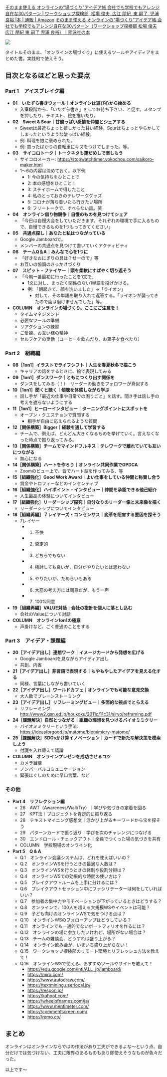 [そのまま使える オンラインの“場づくり"アイデア帳 会社でも学校でもアレンジ自在な30パターン | ワークショップ探検部, 松場 俊夫, 広江 朋紀, 東 嗣了, 児浦 良裕 |本 | 通販 | Amazon](https://www.amazon.co.jp/dp/4798170801)
[そのまま使える オンラインの“場づくり”アイデア帳 会社でも学校でもアレンジ自在な30パターン（ワークショップ探検部 松場 俊夫 広江 朋紀 東 嗣了 児浦 良裕）｜翔泳社の本](https://www.shoeisha.co.jp/book/detail/9784798170800)

![](https://www.seshop.com/static/images/product/24465/L.png)

タイトルそのまま、「オンラインの場づくり」に使えるツールやアイディアをまとめた書。実践的で使えそう。


## 目次となるほどと思った要点

### Part 1　アイスブレイク編
- **01　いたずら書きウォール｜オンラインは遊び心から始める**
    - 入室段階から、「いたずら書き」をしてお待ち下さい、と促す。スタンプを押したり、テキスト、絵を描いたり。
- **02　Sweet & Sour｜甘酸っぱい感情を仲間とシェアする**
    - Sweetは最近ちょっと嬉しかった甘い経験。Sourはちょっとやらかしてしまったというような酸っぱい経験。
    - 例: 料理を娘に褒められた。
    - 例: 買ったばかりの自転車にキズをつけてしまった。等。
- **03　サイコロトーク｜トークネタも運だめしで楽しもう**
    - サイコロメーカー: https://stopwatchtimer.yokochou.com/saikoro-maker.html
    - 1～6の内容は決めておく。以下例
        - 1: 今の気持ちをひとことで
        - 2: 本の感想をひとこと！
        - 3: ステイホームで得したこと
        - 4: 私のとっておきのテレワークグッズ
        - 5: コロナが落ち着いたら行きたい場所
        - 6: フリートークで、すべらない話。笑
- **04　オンライン借り物競争｜自慢のものを見つけてシェア**
    - 「今日は自慢大会をしていただきます。それぞれの環境で手に入るもので、自慢できるものを1つもってきてください」
- **05　共通点探し｜あなたと私はつながっている**
    - Google Jamboardで。
    - メンバーの共通点を見つけて書いていくアクティビティ
- **06　チームQ＆A｜みんなで心を1つに**
    - 「好きなおにぎりの具は？せーので」等
    - お互いの協調のきっかけづくり
- **07　スピット・ファイヤー｜頭を柔軟にすばやく切り返そう**
    - 「今朝一番最初に行ったことを1文で」
        - 1文に対し、まったく関係のない1単語を投げかける。
        - 例: 「朝起きて、顔を洗いました」→「ライオン」
            - 対して、その単語を取り入れて返答する。「ライオンが襲ってきたので歯は磨けませんでした」等。
- **COLUMN　オンラインの場づくり、ここにご注意を！**
    - タイムマネジメント
    - 必要なツールの準備
    - リアクションの練習
    - ご愛嬌、お互い様の精神
    - セルフケアの奨励（コーヒーを飲んだり、お菓子を食べたり）

### Part 2　組織編
- **08［1on1］イラストでライフシフト｜人生を春夏秋冬で描こう**
    - キャリアの話をするときに、絵で表現してみる
- **09［1on1］ダンスワーク｜ともにつくり出す関係を**
    - ダンスをしてみる（！）　リーダーの動きをフォロワーが真似する
- **10［1on1］聞くと聴く｜傾聴を体感しながら学ぶ**
    - 話し手が「最近の仕事や日常での困りごと」を話す。聞き手は話し手の考えを遮らないようにする
- **11［1on1］ヒーローインタビュー｜ターニングポイントにスポットを**
    - オープン・クエスチョンで質問する
        - 相手が自由に応えられるような質問
- **12［関係構築］Bigger｜経験を通して学習する**
    - チームで、例えば、どんどん大きくなるものを挙げていく。言えなくなった時点で振り返ってみる。
- **13［関係構築］チームでマインドフルネス｜テレワークで離れていても互いにつながる**
    - 無心になる
- **14［関係構築］ハートを作ろう｜オンライン共同作業でGPDCA**
    - Zoomのビュー上で、皆でハート型を作ってみる、等
- **15［組織強化］Good Work Award｜よい仕事をしている仲間と称賛し合う**
    - 賞金やトロフィーなどのインセンティブ
- **16［組織強化］ハイポイント・インタビュー｜仲間を承認できる他己紹介**
    - 人生最高の体験についてインタビュー
- **17［組織強化］リーダーシップ探究｜自分なりのリーダー像と未来像を描く**
    - リーダーシップについてインタビュー
- **18［組織再編］７レイヤーズ・コンセンサス｜変革を阻害する要因を探そう**
    - 7レイヤー
        - 1. 不快
        - 2. 否定的
        - 3. どちらでもない
        - 4. 検討しても良いが、自分がやりたいとは思わない
        - 5. やりたいが、ためらいもある
        - 6. 大筋の考え方には同意だが、もう一声
        - 7. 100%同意
- **19［組織再編］VALUE対話｜会社の指針を個人に落とし込む**
    - 会社のValueについて対話
- **COLUMN　オンライン1on1の極意**
    - 声掛けなど、ごく普通のことをする


### Part 3　アイデア・課題編
- **20［アイデア出し］連想ワーク｜イメージカードから発想を広げる**
    - Google Jamboardを見ながらアイディア出し
    - 共創、内省
- **21［アイデア出し］非言語で表現する｜もやもやしたアイデアを見える化する**
    - 同様、言葉にしながら書いていく
- **22［アイデア出し］ワールドカフェ｜オンラインでも可能な意見交換**
    - 大人数でブレーンストーミング
- **23［アイデア出し］リフレーミングビュー｜多面的な視点でとらえる**
    - リフレーミング: http://www2.gsn.ed.jp/houkoku/2011c/11c31/siryo/reframing.pdf
- **24［課題解決］自然とつながる｜組織の理想を見つけるバイオミミクリー**
    - バイオミミクリーという手法: https://ideasforgood.jp/matome/biomimicry-matome/
- **25［課題解決］SDGsかけ算イノベーション｜カードで新たな解決策を模索しよう**
    - 付箋を入れ替えて議論
- **COLUMN　オンラインプレゼンを成功させるコツ**
    - カメラ目線
    - ノンバーバルコミュニケーション
    - 緊張ほぐしのために早口言葉、など

### その他
- **Part 4　リフレクション編**
    - 26　AWT（Awareness/Wall/Try）｜学びや気づきの定着を図る
    - 27　KPT法｜プロジェクトを肯定的に振り返る
    - 28　テキストマイニング感想文｜浮かび上がるキーワードから宝を探そう
    - 29　パターンカードで振り返り｜学びを次のチャレンジにつなげる
    - 30　エンドロール・チェックアウト｜全員でつくった場の気づきを共有
    - COLUMN　学校現場のオンライン化
- **Part 5　Q & A**
    - Q.1　オンライン会議システムは、どれを使えばいいの？
    - Q.2　オンラインWSを行うときの最適な人数は？
    - Q.3　オンラインWSを行うときの体制や役割分担は？
    - Q.4　オンラインWSでの効果的な時間の使い方は？
    - Q.5　ブレイクアウトルームを上手に分けるには？
    - Q.6　ブレイクアウトセッション中にファシリテーターは何をしていればいい？
    - Q.7　参加者の集中力やモチベーションが下がっているときはどうする？
    - Q.8　オンラインで、100人を超える大規模WSやイベントは可能？
    - Q.9　子ども向けのオンラインWSで気をつける点は？
    - Q.10　オンラインWSのフォローアップはどうしている？
    - Q.11　オンラインでも一過的でないポートフォリオを作るには？
    - Q.12　オンラインの場に参加したいけれど、場所がない場合は？
    - Q.13　チームの雑談会、どうすれば盛り上がる？
    - Q.14　オンライン飲み会が、いまいち盛り上がらない！
    - Q.15　ワークショップ探検部のリモート環境とリフレッシュ方法を教えて！
    - Q.16　オンラインWSで使える、おすすめツールやサイトを教えて！
        - https://edu.google.com/intl/ALL_jp/jamboard/
        - https://miro.com/
        - https://www.autodraw.com/
        - https://textmining.userlocal.jp/
        - https://respon.jp/
        - https://kahoot.com/
        - https://wheelofnames.com/ja/
        - https://www.mentimeter.com/
        - https://commentscreen.com/
        - https://remo.co/

## まとめ

オンラインはオンラインならではの作法があり工夫ができるよな～という点、自分だけでは気づけない、工夫に限界のあるものもあり即使えそうなものが色々だった。

以上です～
